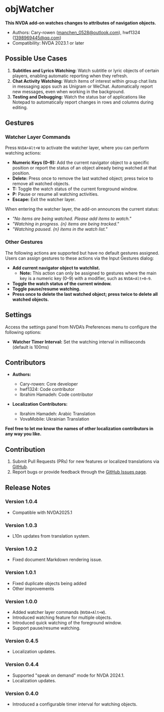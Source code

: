 # objWatcher

**This NVDA add-on watches changes to attributes of navigation objects.**

* Authors: Cary-rowen (<manchen_0528@outlook.com>), hwf1324 (<1398969445@qq.com>)
* Compatibility: NVDA 2023.1 or later

## Possible Use Cases

1. **Subtitles and Lyrics Watching:**
   Watch subtitle or lyric objects of certain players, enabling automatic reporting when they refresh.
2. **Chat Activity Watching:**
   Watch items of interest within group chat lists in messaging apps such as Unigram or WeChat. Automatically report new messages, even when working in the background.
3. **Testing and Debugging:**
   Watch the status bar of applications like Notepad to automatically report changes in rows and columns during editing.

## Gestures

### Watcher Layer Commands

Press `NVDA+Alt+W` to activate the watcher layer, where you can perform watching actions:

- **Numeric Keys (0–9):** Add the current navigator object to a specific position or report the status of an object already being watched at that position.
- **Delete:** Press once to remove the last watched object; press twice to remove all watched objects.
- **T:** Toggle the watch status of the current foreground window.
- **P:** Pause or resume all watching activities.
- **Escape:** Exit the watcher layer.

When entering the watcher layer, the add-on announces the current status:

- *"No items are being watched. Please add items to watch."*
- *"Watching in progress. {n} items are being tracked."*
- *"Watching paused. {n} items in the watch list."*

### Other Gestures

The following actions are supported but have no default gestures assigned. Users can assign gestures to these actions via the Input Gestures dialog:

- **Add current navigator object to watchlist.**
  - **Note:** This action can only be assigned to gestures where the main key is a numeric key (0–9) with a modifier, such as `NVDA+Alt+0–9`.
- **Toggle the watch status of the current window.**
- **Toggle pause/resume watching.**
- **Press once to delete the last watched object; press twice to delete all watched objects.**

## Settings

Access the settings panel from NVDA’s Preferences menu to configure the following options:

- **Watcher Timer Interval:** Set the watching interval in milliseconds (default is 100ms)

## Contributors

- **Authors:**
  - Cary-rowen: Core developer
  - hwf1324: Code contributor
  - Ibrahim Hamadeh: Code contributor

- **Localization Contributors:**  
  - Ibrahim Hamadeh: Arabic Translation
  - VovaMobile: Ukrainian Translation

**Feel free to let me know the names of other localization contributors in any way you like.**

## Contribution

1. Submit Pull Requests (PRs) for new features or localized translations via [GitHub][GitHub].
2. Report bugs or provide feedback through the [GitHub Issues page][GitHubIssue].

## Release Notes
### Version 1.0.4
- Compatible with NVDA2025.1

### Version 1.0.3
- L10n updates from translation system.

### Version 1.0.2
- Fixed document Markdown rendering issue.

### Version 1.0.1
- Fixed duplicate objects being added
- Other improvements

### Version 1.0.0
- Added watcher layer commands (`NVDA+Alt+W`).
- Introduced watching feature for multiple objects.
- Introduced quick watching of the foreground window.
- Support pause/resume watching.

### Version 0.4.5
- Localization updates.

### Version 0.4.4
- Supported "speak on demand" mode for NVDA 2024.1.
- Localization updates.

### Version 0.4.0
- Introduced a configurable timer interval for watching objects.

[GitHub]: https://github.com/cary-rowen/objWatcher
[GitHubIssue]: https://github.com/cary-rowen/objWatcher/issues
